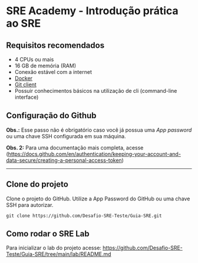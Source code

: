 # SRE Academy - Introdução prática ao SRE

## Requisitos recomendados

- 4 CPUs ou mais
- 16 GB de memória (RAM)
- Conexão estável com a internet
- [Docker](https://docs.docker.com/engine/install/)
- [Git client](https://git-scm.com/book/en/v2/Getting-Started-Installing-Git)
- Possuir conhecimentos básicos na utilização de cli (command-line interface)

## Configuração do Github

**Obs.:** Esse passo não é obrigatório caso você já possua uma *App password* ou uma chave SSH configurada em sua máquina.

**Obs. 2:** Para uma documentação mais completa, acesse (https://docs.github.com/en/authentication/keeping-your-account-and-data-secure/creating-a-personal-access-token)

---

## Clone do projeto

Clone o projeto do GitHub. Utilize a App Password do GitHub ou uma chave SSH para autorizar.
``` console
git clone https://github.com/Desafio-SRE-Teste/Guia-SRE.git
```

## Como rodar o SRE Lab

Para inicializar o lab do projeto acesse:
https://github.com/Desafio-SRE-Teste/Guia-SRE/tree/main/lab/README.md

